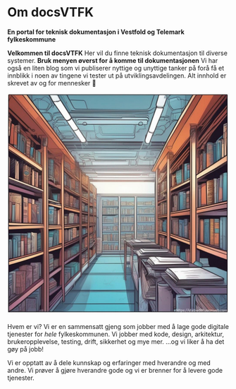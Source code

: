 # Om docsVTFK

**En portal for teknisk dokumentasjon i Vestfold og Telemark fylkeskommune**

**Velkommen til docsVTFK** Her vil du finne teknisk dokumentasjon til diverse systemer. **Bruk menyen øverst for å komme til dokumentasjonen** Vi har også en liten blog som vi publiserer nyttige og unyttige tanker på forå  få et innblikk i noen av tingene vi tester ut på utviklingsavdelingen. Alt innhold er skrevet av og for mennesker 🤩

![Dokumentasjonsbiblioteket](./images/techlib1.png)

Hvem er vi? Vi er en sammensatt gjeng som jobber med å lage gode digitale tjenester for *hele* fylkeskommunen. Vi jobber med kode, design, arkitektur, brukeropplevelse, testing, drift, sikkerhet og mye mer. ...og vi liker å ha det gøy på jobb!

Vi er opptatt av å dele kunnskap og erfaringer med hverandre og med andre. Vi prøver å gjøre hverandre gode og vi er brenner for å levere gode tjenester.
